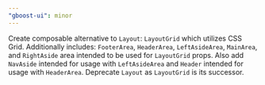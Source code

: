 ```yaml
---
"gboost-ui": minor
---
```


Create composable alternative to `Layout`: `LayoutGrid` which utilizes CSS Grid. Additionally includes: `FooterArea`, `HeaderArea`, `LeftAsideArea`, `MainArea`, and `RightAside` area intended to be used for `LayoutGrid` props. Also add `NavAside` intended for usage with `LeftAsideArea` and `Header` intended for usage with `HeaderArea`. Deprecate `Layout` as `LayoutGrid` is its successor.
